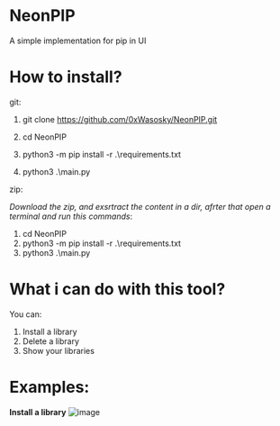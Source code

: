# NeonPIP
A simple implementation for pip in UI


# How to install?

git: 

  1. git clone https://github.com/0xWasosky/NeonPIP.git
  2. cd NeonPIP

  3. python3 -m pip install -r .\requirements.txt
  4. python3 .\main.py

zip:

  *Download the zip, and exsrtract the content in a dir, afrter that open a terminal and run this commands*:
  
  1. cd NeonPIP
  2. python3 -m pip install -r .\requirements.txt
  3. python3 .\main.py


# What i can do with this tool?

You can:

1) Install a library
2) Delete a library
3) Show your libraries


# Examples:


**Install a library**
![image](https://user-images.githubusercontent.com/110636486/218764644-48f2779b-1461-4931-9466-3c4344ecf323.png)


